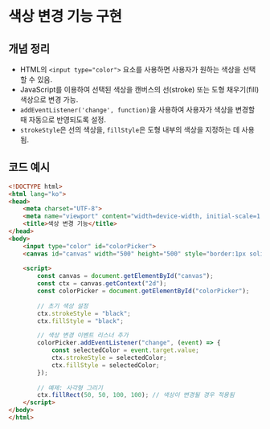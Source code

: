 # 색상 변경 기능 구현

## 개념 정리

- HTML의 `<input type="color">` 요소를 사용하면 사용자가 원하는 색상을 선택할 수 있음.
- JavaScript를 이용하여 선택된 색상을 캔버스의 선(stroke) 또는 도형 채우기(fill) 색상으로 변경 가능.
- `addEventListener('change', function)`을 사용하여 사용자가 색상을 변경할 때 자동으로 반영되도록 설정.
- `strokeStyle`은 선의 색상을, `fillStyle`은 도형 내부의 색상을 지정하는 데 사용됨.

## 코드 예시

```html
<!DOCTYPE html>
<html lang="ko">
<head>
    <meta charset="UTF-8">
    <meta name="viewport" content="width=device-width, initial-scale=1.0">
    <title>색상 변경 기능</title>
</head>
<body>
    <input type="color" id="colorPicker">
    <canvas id="canvas" width="500" height="500" style="border:1px solid black;"></canvas>
    
    <script>
        const canvas = document.getElementById("canvas");
        const ctx = canvas.getContext("2d");
        const colorPicker = document.getElementById("colorPicker");
        
        // 초기 색상 설정
        ctx.strokeStyle = "black";
        ctx.fillStyle = "black";

        // 색상 변경 이벤트 리스너 추가
        colorPicker.addEventListener("change", (event) => {
            const selectedColor = event.target.value;
            ctx.strokeStyle = selectedColor;
            ctx.fillStyle = selectedColor;
        });
        
        // 예제: 사각형 그리기
        ctx.fillRect(50, 50, 100, 100); // 색상이 변경될 경우 적용됨
    </script>
</body>
</html>
```